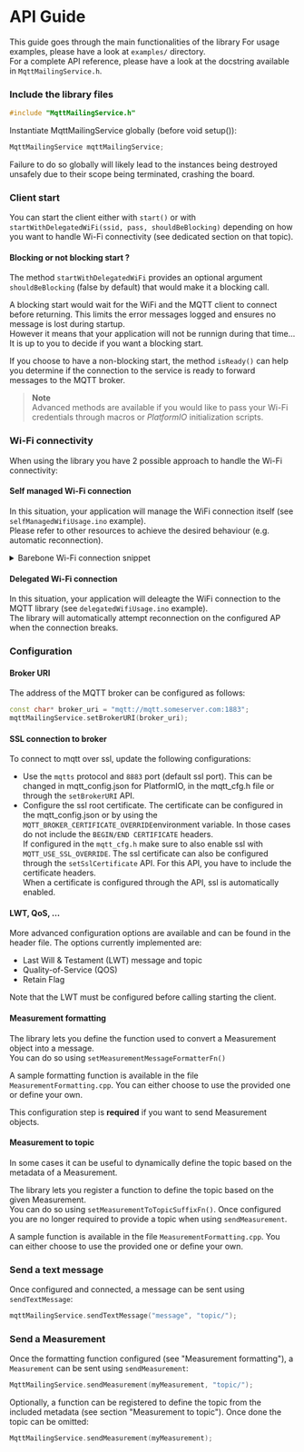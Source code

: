 # API Guide
This guide goes through the main functionalities of the library
For usage examples, please have a look at `examples/` directory.  
For a complete API reference, please have a look at the docstring available in `MqttMailingService.h`.

### Include the library files

```cpp
#include "MqttMailingService.h"
```

Instantiate MqttMailingService globally (before void setup()):

```cpp
MqttMailingService mqttMailingService;
```
Failure to do so globally will likely lead to the instances being destroyed unsafely due to their scope being 
terminated, crashing the board.

### Client start
You can start the client either with `start()` or with `startWithDelegatedWiFi(ssid, pass, shouldBeBlocking)` depending on how you want to handle Wi-Fi connectivity (see dedicated section on that topic).

#### Blocking or not blocking start ?
The method `startWithDelegatedWiFi` provides an optional argument `shouldBeBlocking` (false by default) that would make it a blocking call. 

A blocking start would wait for the WiFi and the MQTT client to connect before returning. This limits the error messages logged and ensures no message is lost during startup.  
However it means that your application will not be runnign during that time... It is up to you to decide if you want a blocking start.

If you choose to have a non-blocking start, the method `isReady()` can help you determine if the connection to the service is ready to forward messages to the MQTT broker.


> **Note**  
Advanced methods are available if you would like to pass your Wi-Fi credentials through macros or *PlatformIO* initialization scripts.

### Wi-Fi connectivity
When using the library you have 2 possible approach to handle the Wi-Fi connectivity:

#### Self managed Wi-Fi connection
In this situation, your application will manage the WiFi connection itself (see `selfManagedWifiUsage.ino` example).  
Please refer to other resources to achieve the desired behaviour (e.g. automatic reconnection).

<details closed>
  <summary>Barebone Wi-Fi connection snippet</summary>
  The following snippet is a barbone example that will establish connection:

```cpp
WiFi.begin(ssid, password);
while (WiFi.isConnected()) {
    Serial.println("Waiting on the Wi-Fi connection");
    sleep(1);
}
Serial.println("Connected to Wi-Fi AP !");
```

Please note that here the Wi-Fi will not automatically re-connect if the connection is lost.
</details>


#### Delegated Wi-Fi connection
In this situation, your application will deleagte the WiFi connection to the MQTT library (see `delegatedWifiUsage.ino` example).  
The library will automatically attempt reconnection on the configured AP when the connection breaks. 

### Configuration

#### Broker URI
The address of the MQTT broker can be configured as follows:

```cpp
const char* broker_uri = "mqtt://mqtt.someserver.com:1883";
mqttMailingService.setBrokerURI(broker_uri);
```

#### SSL connection to broker
To connect to mqtt over ssl, update the following configurations:

* Use the `mqtts` protocol and `8883` port (default ssl port). This can be changed in mqtt_config.json for PlatformIO, 
  in the mqtt_cfg.h file or through the `setBrokerURI` API.
* Configure the ssl root certificate. The certificate can be configured in the mqtt_config.json or by using 
  the `MQTT_BROKER_CERTIFICATE_OVERRIDE`environment variable. In those cases do not include the `BEGIN/END CERTIFICATE`
  headers.\
  If configured in the `mqtt_cfg.h` make sure to also enable ssl with `MQTT_USE_SSL_OVERRIDE`.
  The ssl certificate can also be configured through the `setSslCertificate` API. For this API, you have to include 
  the certificate headers.\
  When a certificate is configured through the API, ssl is automatically enabled.


#### LWT, QoS, ...
More advanced configuration options are available and can be found in the header file. The options currently implemented are: 
- Last Will & Testament (LWT) message and topic
- Quality-of-Service (QOS) 
- Retain Flag

Note that the LWT must be configured before calling starting the client.

#### Measurement formatting
The library lets you define the function used to convert a Measurement object into a message.  
You can do so using `setMeasurementMessageFormatterFn()`

A sample formatting function is available in the file `MeasurementFormatting.cpp`.
You can either choose to use the provided one or define your own.

This configuration step is **required** if you want to send Measurement objects.

#### Measurement to topic
In some cases it can be useful to dynamically define the topic based on the metadata of a Measurement.

The library lets you register a function to define the topic based on the given Measurement.  
You can do so using `setMeasurementToTopicSuffixFn()`. Once configured you are no longer required to provide a topic when using `sendMeasurement`.

A sample function is available in the file `MeasurementFormatting.cpp`.
You can either choose to use the provided one or define your own.


### Send a text message
Once configured and connected, a message can be sent using `sendTextMessage`:

```cpp
mqttMailingService.sendTextMessage("message", "topic/");
```

### Send a Measurement
Once the formatting function configured (see "Measurement formatting"), a `Measurement` can be sent using `sendMeasurement`:

```cpp
MqttMailingService.sendMeasurement(myMeasurement, "topic/");
```

Optionally, a function can be registered to define the topic from the included metadata (see section "Measurement to topic"). Once done the topic can be omitted:

```cpp
MqttMailingService.sendMeasurement(myMeasurement);
```